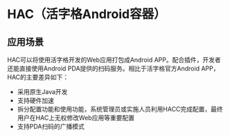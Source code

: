 # HAC（活字格Android容器）
## 应用场景
HAC可以将使用活字格开发的Web应用打包成Android APP。配合插件，开发者还能直接使用Android PDA提供的扫码服务。相比于活字格官方Android APP，HAC的主要差异如下：
* 采用原生Java开发
* 支持硬件加速
* 拆分配置功能和使用功能，系统管理员或实施人员利用HACC完成配置，最终用户在HAC上无权修改Web应用等重要配置
* 支持PDA扫码的广播模式
